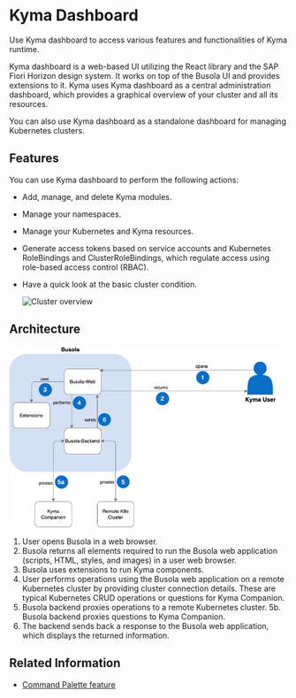 # Kyma Dashboard

Use Kyma dashboard to access various features and functionalities of Kyma runtime.

Kyma dashboard is a web-based UI utilizing the React library and the SAP Fiori Horizon design system. It works on top of the Busola UI and provides extensions to it. Kyma uses Kyma dashboard as a central administration dashboard, which provides a graphical overview of your cluster and all its resources.

You can also use Kyma dashboard as a standalone dashboard for managing Kubernetes clusters.

## Features

You can use Kyma dashboard to perform the following actions:

- Add, manage, and delete Kyma modules.
- Manage your namespaces.
- Manage your Kubernetes and Kyma resources.
- Generate access tokens based on service accounts and Kubernetes RoleBindings and ClusterRoleBindings, which regulate access using role-based access control (RBAC).
- Have a quick look at the basic cluster condition.

  ![Cluster overview](../user/assets/dashboard.png)

## Architecture

![Busola architecture](assets/busola_architecture.png)

1. User opens Busola in a web browser.
2. Busola returns all elements required to run the Busola web application (scripts, HTML, styles, and images) in a user web browser.
3. Busola uses extensions to run Kyma components.
4. User performs operations using the Busola web application on a remote Kubernetes cluster by providing cluster connection details. These are typical Kubernetes CRUD operations or questions for Kyma Companion.
5. Busola backend proxies operations to a remote Kubernetes cluster.
   5b. Busola backend proxies questions to Kyma Companion.
6. The backend sends back a response to the Busola web application, which displays the returned information.

## Related Information

- [Command Palette feature](../user/01-20-command-palette.md)
